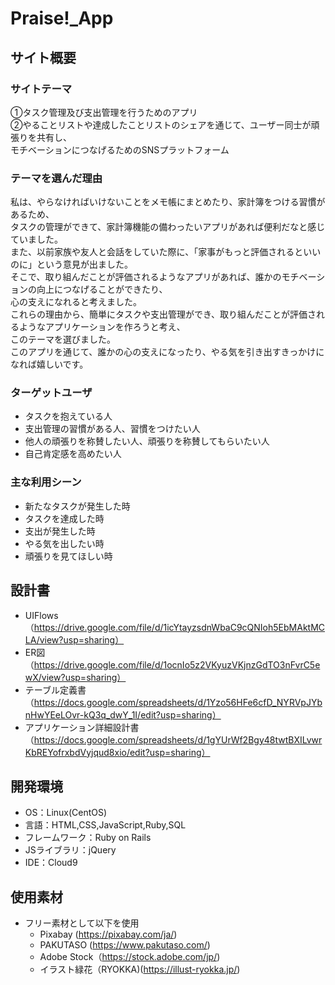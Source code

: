 # Praise!_App

## サイト概要

### サイトテーマ
①タスク管理及び支出管理を行うためのアプリ<br>
②やることリストや達成したことリストのシェアを通じて、ユーザー同士が頑張りを共有し、<br>
モチベーションにつなげるためのSNSプラットフォーム

### テーマを選んだ理由
私は、やらなければいけないことをメモ帳にまとめたり、家計簿をつける習慣があるため、<br>
タスクの管理ができて、家計簿機能の備わったいアプリがあれば便利だなと感じていました。<br>
また、以前家族や友人と会話をしていた際に、「家事がもっと評価されるといいのに」という意見が出ました。<br>
そこで、取り組んだことが評価されるようなアプリがあれば、誰かのモチベーションの向上につなげることができたり、<br>
心の支えになれると考えました。<br>
これらの理由から、簡単にタスクや支出管理ができ、取り組んだことが評価されるようなアプリケーションを作ろうと考え、<br>
このテーマを選びました。<br>
このアプリを通じて、誰かの心の支えになったり、やる気を引き出すきっかけになれば嬉しいです。<br>

### ターゲットユーザ
- タスクを抱えている人
- 支出管理の習慣がある人、習慣をつけたい人
- 他人の頑張りを称賛したい人、頑張りを称賛してもらいたい人
- 自己肯定感を高めたい人

### 主な利用シーン
- 新たなタスクが発生した時
- タスクを達成した時
- 支出が発生した時
- やる気を出したい時
- 頑張りを見てほしい時

## 設計書
- UIFlows（https://drive.google.com/file/d/1icYtayzsdnWbaC9cQNIoh5EbMAktMCLA/view?usp=sharing）
- ER図（https://drive.google.com/file/d/1ocnIo5z2VKyuzVKjnzGdTO3nFvrC5ewX/view?usp=sharing）
- テーブル定義書（https://docs.google.com/spreadsheets/d/1Yzo56HFe6cfD_NYRVpJYbnHwYEeLOvr-kQ3q_dwY_1I/edit?usp=sharing）
- アプリケーション詳細設計書（https://docs.google.com/spreadsheets/d/1gYUrWf2Bgy48twtBXILvwrKbREYofrxbdVyjqud8xio/edit?usp=sharing）

## 開発環境
- OS：Linux(CentOS)
- 言語：HTML,CSS,JavaScript,Ruby,SQL
- フレームワーク：Ruby on Rails
- JSライブラリ：jQuery
- IDE：Cloud9

## 使用素材
- フリー素材として以下を使用
  * Pixabay (https://pixabay.com/ja/)
  * PAKUTASO (https://www.pakutaso.com/)
  * Adobe Stock（https://stock.adobe.com/jp/)
  * イラスト緑花（RYOKKA)(https://illust-ryokka.jp/)
